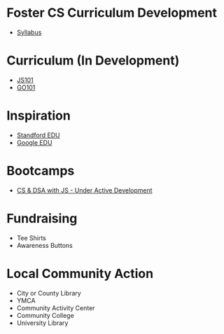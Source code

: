 # Foster CS Curriculum Development

- [Syllabus](https://github.com/fostercs/fostercs-syllabus/tree/main)

# Curriculum (In Development)
- [JS101](https://replit.com/@CodeAlongStudio/JS101#README.md)
- [GO101](https://replit.com/@CodeAlongStudio/GO101#README.md)

# Inspiration
- [Standford EDU](https://codeinplace.stanford.edu/)
- [Google EDU](https://edu.google.com/intl/ALL_in/computer-science/)

# Bootcamps
- [CS & DSA with JS - Under Active Development](https://github.com/fostercs/dsa-cs-js)

# Fundraising
- Tee Shirts
- Awareness Buttons

# Local Community Action
- City or County Library
- YMCA
- Community Activity Center
- Community College
- University Library
